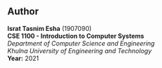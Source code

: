 ## Author  

**Israt Tasnim Esha** (1907090)  
**CSE 1100 - Introduction to Computer Systems**  
*Department of Computer Science and Engineering*  
*Khulna University of Engineering and Technology*          
**Year:** 2021
